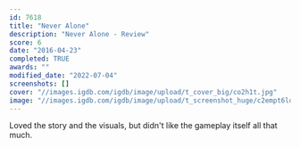 ```yaml
---
id: 7618
title: "Never Alone"
description: "Never Alone - Review"
score: 6
date: "2016-04-23"
completed: TRUE
awards: ""
modified_date: "2022-07-04"
screenshots: []
cover: "//images.igdb.com/igdb/image/upload/t_cover_big/co2h1t.jpg"
image: "//images.igdb.com/igdb/image/upload/t_screenshot_huge/c2empt6lqeca7blvf5t3.jpg"
---
```

Loved the story and the visuals, but didn't like the gameplay itself all that much.